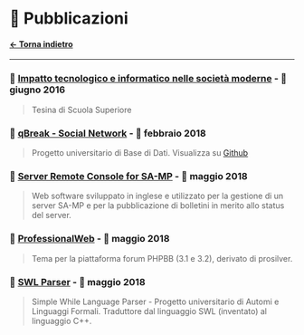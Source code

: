 
# 📜 Pubblicazioni
#### [← Torna indietro](./)

---

### 📌 [Impatto tecnologico e informatico nelle società moderne](https://marianosciacco.it/public/tesina_superiori.pdf) - 📅 giugno 2016

> Tesina di Scuola Superiore


### 📌 [qBreak - Social Network](https://marianosciacco.it/public/qbreak_unipd.pdf) - 📅 febbraio 2018

> Progetto universitario di Base di Dati. Visualizza su [Github](https://github.com/Maxelweb/qBreakDatabaseUNIPD)


### 📌 [Server Remote Console for SA-MP](https://github.com/Maxelweb/ServerRemoteConsoleSAMP) - 📅 maggio 2018

> Web software sviluppato in inglese e utilizzato per la gestione di un server SA-MP e per la pubblicazione di bolletini in merito allo status del server.


### 📌 [ProfessionalWeb](http://pw.marianosciacco.it) - 📅 maggio 2018

> Tema per la piattaforma forum PHPBB (3.1 e 3.2), derivato di prosilver.


### 📌 [SWL Parser](http://swl.marianosciacco.it) - 📅 maggio 2018

> Simple While Language Parser - Progetto universitario di Automi e Linguaggi Formali. 
Traduttore dal linguaggio SWL (inventato) al linguaggio C++.